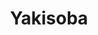 ---
layout: post-2
title: "Yakisoba"
type: ["almoço"]
serve: 4 pessoas
permalink: /yakisoba/
description: "Yakisoba saboroso com seitan caseiro e legumes."
image: "/assets/img/yakisoba.png"
serve: 2
author: 
ingredients:
    seitan de grão-de-bico:
        - 400gr de grão-de-bico 
        - 1/2 cup de água
        - 2 tbsp de molho de soja
        - 1 tsp de mostarda
        - 1 tsp de sal
        - 2/3 de copo farinhade trigo 
        - 1 copo farinha de gluten de trigo.
    Molho de Yakisoba:
        - 1 vidro de shoyu (150 ml)
        - 2 colheres de sopa de açúcar cristal ou refinado
        - 150 ml de água
        - 1 colher de sopa de amido de milho ou farinha de trigo
        - 1 pitada de sal
    Yakisoba:
        - Azeite
        - Oleo de girassola
        - Oleo de sesamo
        - Cebola
        - Alho
        - Pimento
        - Gengibre
        - Alho em pó
        - Couve branca
        - Cenoura
        - Edamame
        - Feijão Mungo
instructions: 
    Seitan de grão-de-bico:
        - Adicionar o grão-de-bico e a água a um processador de alimentos e triturar até ficar relativamente homogéneo (não faz mal se restarem alguns pedaços). 
        - Juntar o resto dos ingredientes (exceto o caldo) e triturar até formar uma massa. 
        - Virar a massa sobre uma superfície, dividir em três partes. Enrolar cada porção numa forma de salsicha e fazer um nó.
        - Colocar num tacho ou numa frigideira grande e encher até metade com caldo de legumes. Deixa ferver, depois baixar o lume para cozinhar em lume brando e tapar com uma tampa durante 40 minutos.
        - Retirar o seitan do caldo e deixar arrefecer. Depois de frio, desfiar.
    Molho de Yakisoba:
        - Em um copo grande (320ml), adicionar o molho de soja e o amido ou trigo. Acrescentar o açúcar e o sal e misturar bem, até ficar homogêneo;
        - Complete o restante do copo com água e mexa novamente; 
        - Leve uma panela no fogo baixo e transfira a mistura. Mexa constantemente por cerca de 15 minutos ou até atingir uma consistência mais encorpada. Atenção para não cozinhar além do necessário, para não amargar;
        - Está pronto para servir. 
    Yakisoba:
        - Numa frigideira, misturar) o azeite, o óleo de girassol e óleo de sésamo. Aquecer a frigideira.
        - Refogar cebola durante 5 minutos. Depois juntar o alho e pimento e refogar mais 2 minutos. 
        - Juntar o seitan caseiro (metada da receita acima) e saltear por mais 5 minutos. 
        - Juntar o gengibre em pó e um de alho em pó q.b.. 
        - Depois juntar a couve branca e cenoura. Deixar cozinhar até os legumes reduzirem. Ir juntando água para não queimar. 
        - No final juntar o edamame (previamente cozido e descascado) e rebentos de feijão mungo. 
        - Quando já está tudo bem cozinhado, juntar o molho de yakisoba. Deixar uns minutos e está pronto a servir.
---